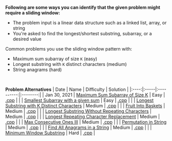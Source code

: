 **Following are some ways you can identify that the given problem might require a sliding window:**

- The problem input is a linear data structure such as a linked list, array, or string
- You're asked to find the longest/shortest substring, subarray, or a desired value

Common problems you use the sliding window pattern with:
- Maximum sum subarray of size `K` (easy)
- Longest substring with `K` distinct characters (medium)
- String anagrams (hard)

<br/>

**Problem Alternatives**
| Date | Name | Difficulty | Solution |
|:----:|:-----|:----------:|:--------:|
| Jan 30, 2021 | [Maximum Sum Subarray of Size K](https://www.educative.io/courses/grokking-the-coding-interview/JPKr0kqLGNP) | Easy | [.cpp]() |
| | [Smallest Subarray with a given sum](https://www.educative.io/courses/grokking-the-coding-interview/7XMlMEQPnnQ) | Easy | [.cpp](https://github.com/the-robot/coding-challenges/blob/master/leet-code/educative.io/01-sliding-window/smallest-subarray-with-a-given-sum.cpp) |
| | [Longest Substring with K Distinct Characters](https://www.educative.io/courses/grokking-the-coding-interview/YQQwQMWLx80) | Medium | [.cpp](https://github.com/the-robot/coding-challenges/blob/master/leet-code/educative.io/01-sliding-window/longest-substring-with-k-distinct-characters.cpp) |
| | [Fruit Into Baskets](https://leetcode.com/problems/fruit-into-baskets/) | Medium | [.cpp](https://github.com/the-robot/coding-challenges/blob/master/leet-code/educative.io/01-sliding-window/fruit-into-backsets.cpp) |
| | [Longest Substring Without Repeating Characters](https://leetcode.com/problems/longest-substring-without-repeating-characters/) | Medium | [.cpp](https://github.com/the-robot/coding-challenges/blob/master/leet-code/educative.io/01-sliding-window/longest-substring-without-repeating-characters.cpp) |
| | [Longest Repeating Character Replacement](https://leetcode.com/problems/longest-repeating-character-replacement/) | Medium | [.cpp](https://github.com/the-robot/coding-challenges/blob/master/leet-code/educative.io/01-sliding-window/longest-repeating-character-replacement.cpp) |
| | [Max Consecutive Ones III](https://leetcode.com/problems/max-consecutive-ones-iii/) | Medium | [.cpp](https://github.com/the-robot/coding-challenges/blob/master/leet-code/educative.io/01-sliding-window/max-consecutive-ones-iii.cpp) |
| | [Permutation in String](https://leetcode.com/problems/permutation-in-string/) | Medium | [.cpp](https://github.com/the-robot/coding-challenges/blob/master/leet-code/educative.io/01-sliding-window/permutation-in-string.cpp) |
| | [Find All Anagrams in a String](https://leetcode.com/problems/find-all-anagrams-in-a-string/) | Medium | [.cpp](https://github.com/the-robot/coding-challenges/blob/master/leet-code/educative.io/01-sliding-window/find-all-anagrams-in-a-string.cpp) |
| | [Minimum Window Substring](https://leetcode.com/problems/minimum-window-substring/) | Hard | [.cpp](https://github.com/the-robot/coding-challenges/blob/master/leet-code/educative.io/01-sliding-window/minimum-window-substring.cpp) |
